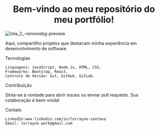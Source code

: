 <h1 align="center"> Bem-vindo ao meu repositório do meu portfólio! </h1>

![lola_2_-removebg-preview](https://github.com/Lola-snt/lola-snt.github.io/assets/122684180/81860ef7-fbce-45fb-8538-4f6a70196f45)


Aqui, compartilho projetos que destacam minha experiência em desenvolvimento de software.

Tecnologias

    Linguagens: JavaScript, Node.Js, HTML, CSS.
    Frameworks: Bootsrap, React.
    Controle de Versão: Git, GitHub, GitLab.

Contribuição

Sinta-se à vontade para abrir issues ou enviar pull requests. Sua colaboração é bem-vinda!

Contato

    LinkedIn:www.linkedin.com/in/lorrayne-santana
    Email: lorrayne.work@gmail.com

